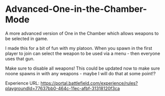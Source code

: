 # Advanced-One-in-the-Chamber-Mode
A more advanced version of One in the Chamber which allows weapons to be selected in game.

I made this for a bit of fun with my platoon. When you spawn in the first player to join can select the weapon to be used via a menu - then everyone uses that gun.

Make sure to disable all weapons! This could be updated now to make sure noone spawns in with any weapons - maybe I will do that at some point!?

Experience URL:
https://portal.battlefield.com/experience/rules?playgroundId=77637bb0-464c-11ec-afbf-31318120f3ca
